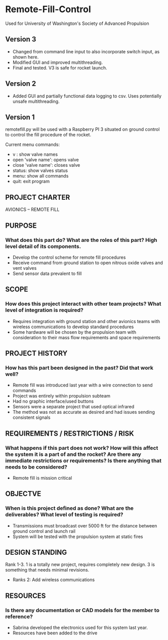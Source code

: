 # Remote-Fill-Control

Used for University of Washington's Society of Advanced Propulsion

## Version 3
- Changed from command line input to also incorporate switch input, as shown here.
- Modified GUI and improved multithreading.
- Final and tested. V3 is safe for rocket launch.

## Version 2
- Added GUI and partially functional data logging to csv. Uses potentially unsafe multithreading.

## Version 1
remotefill.py will be used with a Raspberry PI 3 situated on ground control to control the fill procedure of the rocket.

Current menu commands:
- v : show valve names
- open 'valve name': opens valve
- close 'valve name': closes valve
- status: show valves status
- menu: show all commands
- quit: exit program

## PROJECT CHARTER
AVIONICS – REMOTE FILL

## PURPOSE
### What does this part do? What are the roles of this part? High level detail of its components.
-	Develop the control scheme for remote fill procedures
-	Receive command from ground station to open nitrous oxide valves and vent valves
-	Send sensor data prevalent to fill
## SCOPE
### How does this project interact with other team projects? What level of integration is required?
-	Requires integration with ground station and other avionics teams with wireless communications to develop standard procedures
-	Some hardware will be chosen by the propulsion team with consideration to their mass flow requirements and space requirements
## PROJECT HISTORY
### How has this part been designed in the past? Did that work well?
-	Remote fill was introduced last year with a wire connection to send commands
-	Project was entirely within propulsion subteam
-	Had no graphic interface/used buttons
-	Sensors were a separate project that used optical infrared
-	The method was not as accurate as desired and had issues sending consistent signals
## REQUIREMENTS / RESTRICTIONS / RISK
### What happens if this part does not work? How will this affect the system it is a part of and the rocket? Are there any immediate restrictions or requirements? Is there anything that needs to be considered?
-	Remote fill is mission critical
## OBJECTVE
### When is this project defined as done? What are the deliverables? What level of testing is required?
-	Transmissions must broadcast over 5000 ft for the distance between ground control and launch rail
-	System will be tested with the propulsion system at static fires
## DESIGN STANDING
Rank 1-3. 1 is a totally new project, requires completely new design.
3 is something that needs minimal revisions.
-	Ranks 2: Add wireless communications
## RESOURCES
### Is there any documentation or CAD models for the member to reference?
-	Sabrina developed the electronics used for this system last year.
-	Resources have been added to the drive
